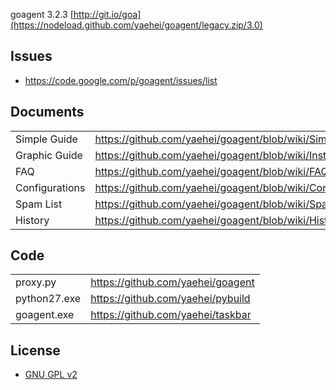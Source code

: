 goagent 3.2.3 [http://git.io/goa](https://nodeload.github.com/yaehei/goagent/legacy.zip/3.0)

## Issues
* https://code.google.com/p/goagent/issues/list

## Documents
|    |   |
| --------   | :----  |
| Simple Guide | https://github.com/yaehei/goagent/blob/wiki/SimpleGuide.md |
| Graphic Guide | https://github.com/yaehei/goagent/blob/wiki/InstallGuide.md |
| FAQ | https://github.com/yaehei/goagent/blob/wiki/FAQ.md |
| Configurations | https://github.com/yaehei/goagent/blob/wiki/ConfigIntroduce.md.ini |
| Spam List | https://github.com/yaehei/goagent/blob/wiki/SpamList.md |
| History | https://github.com/yaehei/goagent/blob/wiki/History.md |

## Code
| | |
| --------   | :----  |
| proxy.py | https://github.com/yaehei/goagent |
| python27.exe | https://github.com/yaehei/pybuild |
| goagent.exe | https://github.com/yaehei/taskbar |

## License
 * [GNU GPL v2](http://www.gnu.org/licenses/old-licenses/gpl-2.0.html)
